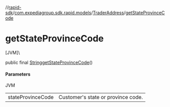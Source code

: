 //[rapid-sdk](../../../index.md)/[com.expediagroup.sdk.rapid.models](../index.md)/[TraderAddress](index.md)/[getStateProvinceCode](get-state-province-code.md)

# getStateProvinceCode

[JVM]\

public final [String](https://docs.oracle.com/javase/8/docs/api/java/lang/String.html)[getStateProvinceCode](get-state-province-code.md)()

#### Parameters

JVM

| | |
|---|---|
| stateProvinceCode | Customer's state or province code. |
